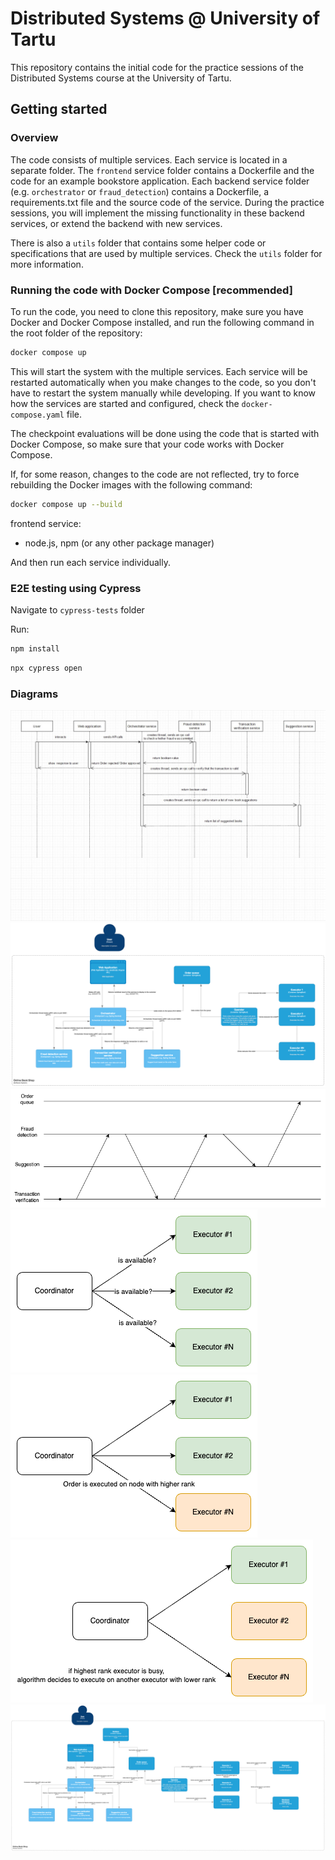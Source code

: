 # Distributed Systems @ University of Tartu

This repository contains the initial code for the practice sessions of the Distributed Systems course at the University of Tartu.

## Getting started

### Overview

The code consists of multiple services. Each service is located in a separate folder. The `frontend` service folder contains a Dockerfile and the code for an example bookstore application. Each backend service folder (e.g. `orchestrator` or `fraud_detection`) contains a Dockerfile, a requirements.txt file and the source code of the service. During the practice sessions, you will implement the missing functionality in these backend services, or extend the backend with new services.

There is also a `utils` folder that contains some helper code or specifications that are used by multiple services. Check the `utils` folder for more information.

### Running the code with Docker Compose [recommended]

To run the code, you need to clone this repository, make sure you have Docker and Docker Compose installed, and run the following command in the root folder of the repository:

```bash
docker compose up
```

This will start the system with the multiple services. Each service will be restarted automatically when you make changes to the code, so you don't have to restart the system manually while developing. If you want to know how the services are started and configured, check the `docker-compose.yaml` file.

The checkpoint evaluations will be done using the code that is started with Docker Compose, so make sure that your code works with Docker Compose.

If, for some reason, changes to the code are not reflected, try to force rebuilding the Docker images with the following command:

```bash
docker compose up --build
```

frontend service:
- node.js, npm (or any other package manager)

And then run each service individually.

### E2E testing using Cypress

Navigate to `cypress-tests` folder

Run:
```bash
npm install
```

```bash
npx cypress open
```

### Diagrams

![alt text](sequence-diagram.jpeg "Sequence diagram")
![alt text](system-diagram.png "System diagram")
![alt text](vector-clock.png "Vector diagram")
![alt text](leader-election-diagram-1.png "Leader election diagram 1")
![alt text](leader-election-diagram-2.png "Leader election diagram 2")
![alt text](leader-election-diagram-3.png "Leader election diagram 3")
![alt text](arc_overview.png "System diagram")
